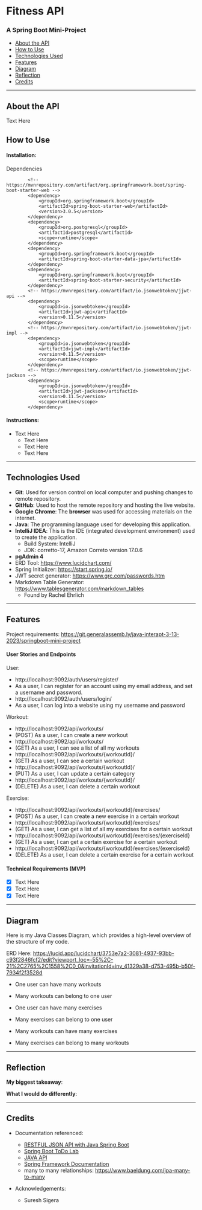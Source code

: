 # Fitness API

### A Spring Boot Mini-Project
* <a href="#about-the-game">About the API</a>
* <a href="#how-to-play">How to Use</a>
* <a href="#technologies-used">Technologies Used</a>
* <a href="#features">Features</a>
* <a href="#diagram">Diagram</a>
* <a href="#reflection">Reflection</a>
* <a href="#credits">Credits</a>
---
## About the API

Text Here

## How to Use

#### Installation:

Dependencies

```
		<!-- https://mvnrepository.com/artifact/org.springframework.boot/spring-boot-starter-web -->
		<dependency>
			<groupId>org.springframework.boot</groupId>
			<artifactId>spring-boot-starter-web</artifactId>
			<version>3.0.5</version>
		</dependency>
		<dependency>
			<groupId>org.postgresql</groupId>
			<artifactId>postgresql</artifactId>
			<scope>runtime</scope>
		</dependency>
		<dependency>
			<groupId>org.springframework.boot</groupId>
			<artifactId>spring-boot-starter-data-jpa</artifactId>
		</dependency>
		<dependency>
			<groupId>org.springframework.boot</groupId>
			<artifactId>spring-boot-starter-security</artifactId>
		</dependency>
		<!-- https://mvnrepository.com/artifact/io.jsonwebtoken/jjwt-api -->
		<dependency>
			<groupId>io.jsonwebtoken</groupId>
			<artifactId>jjwt-api</artifactId>
			<version>0.11.5</version>
		</dependency>
		<!-- https://mvnrepository.com/artifact/io.jsonwebtoken/jjwt-impl -->
		<dependency>
			<groupId>io.jsonwebtoken</groupId>
			<artifactId>jjwt-impl</artifactId>
			<version>0.11.5</version>
			<scope>runtime</scope>
		</dependency>
		<!-- https://mvnrepository.com/artifact/io.jsonwebtoken/jjwt-jackson -->
		<dependency>
			<groupId>io.jsonwebtoken</groupId>
			<artifactId>jjwt-jackson</artifactId>
			<version>0.11.5</version>
			<scope>runtime</scope>
		</dependency>
```



#### Instructions:

* Text Here
    * Text Here
    * Text Here
    * Text Here
---
## Technologies Used

* **Git**: Used for version control on local computer and pushing changes to remote repository.
* **GitHub**: Used to host the remote repository and hosting the live website.
* **Google Chrome**: The **browser** was used for accessing materials on the internet.
* **Java**: The programming language used for developing this application.
* **IntelliJ IDEA**: This is the IDE (integrated development environment) used to create the application.
    * Build System: IntelliJ
    * JDK: corretto-17, Amazon Correto version 17.0.6
* **pgAdmin 4**
* ERD Tool: https://www.lucidchart.com/
* Spring Initializer: https://start.spring.io/
* JWT secret generator: https://www.grc.com/passwords.htm
* Markdown Table Generator: https://www.tablesgenerator.com/markdown_tables
  * Found by Rachel Ehrlich

---
## Features
Project requirements: https://git.generalassemb.ly/java-interapt-3-13-2023/springboot-mini-project

#### User Stories and Endpoints

User:
- http://localhost:9092/auth/users/register/
- As a user, I can register for an account using my email address, and set a username and password.
- http://localhost:9092/auth/users/login/
- As a user, I can log into a website using my username and password

Workout:
- http://localhost:9092/api/workouts/
- (POST) As a user, I can create a new workout
- http://localhost:9092/api/workouts/
- (GET) As a user, I can see a list of all my workouts
- http://localhost:9092/api/workouts/{workoutId}/
- (GET) As a user, I can see a certain workout
- http://localhost:9092/api/workouts/{workoutId}/
- (PUT) As a user, I can update a certain category
- http://localhost:9092/api/workouts/{workoutId}/
- (DELETE) As a user, I can delete a certain workout

Exercise:
- http://localhost:9092/api/workouts/{workoutId}/exercises/
- (POST) As a user, I can create a new exercise in a certain workout
- http://localhost:9092/api/workouts/{workoutId}/exercises/
- (GET) As a user, I can get a list of all my exercises for a certain workout
- http://localhost:9092/api/workouts/{workoutId}/exercises/{exerciseId}
- (GET) As a user, I can get a certain exercise for a certain workout
- http://localhost:9092/api/workouts/{workoutId}/exercises/{exerciseId}
- (DELETE) As a user, I can delete a certain exercise for a certain workout

#### Technical Requirements (MVP)

- [x] Text Here
- [x] Text Here
- [x] Text Here
---
## Diagram

Here is my Java Classes Diagram, which provides a high-level overview of the structure of my code.

ERD Here: https://lucid.app/lucidchart/3753e7a2-3081-4937-93bb-c93f2846fcf2/edit?viewport_loc=-55%2C-21%2C2765%2C1558%2C0_0&invitationId=inv_41329a38-d753-495b-b50f-7934f2f3528d

- One user can have many workouts
- Many workouts can belong to one user


- One user can have many exercises
- Many exercises can belong to one user


- Many workouts can have many exercises
- Many exercises can belong to many workouts
---
## Reflection

**My biggest takeaway**:

**What I would do differently**:

---
## Credits

* Documentation referenced:
    - [RESTFUL JSON API with Java Spring Boot](https://git.generalassemb.ly/sureshmelvinsigera/Java-Spring-Boot-lecture/blob/spring-2-7-8/README.md#one-to-one-relationship)
    - [Spring Boot ToDo Lab](https://git.generalassemb.ly/java-interapt-3-13-2023/spring-boot-todo-lab)
    - [JAVA API](https://docs.oracle.com/en/java/javase/17/docs/api/index.html)
    - [Spring Framework Documentation](https://docs.spring.io/spring-framework/docs/current/reference/html/)
    - many to many relationships: https://www.baeldung.com/jpa-many-to-many

* Acknowledgements:
    - Suresh Sigera 
